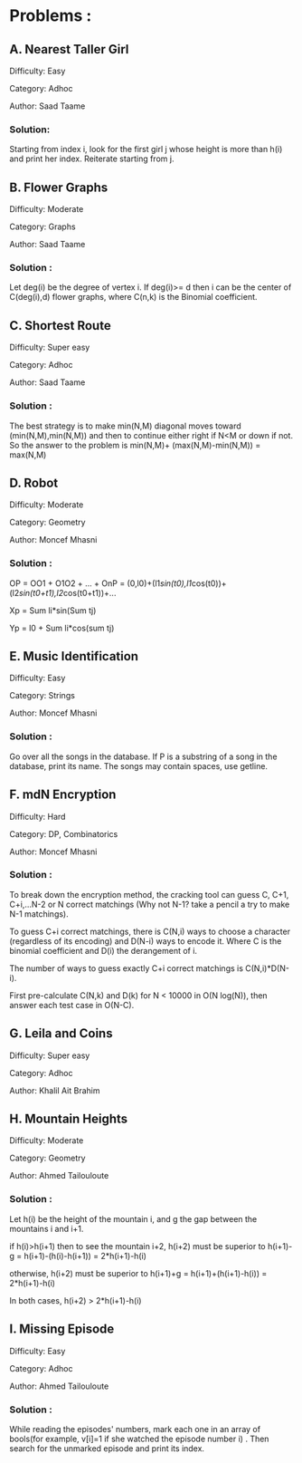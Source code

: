 # Problems : 

## A. Nearest Taller Girl

Difficulty: Easy 

Category: Adhoc

Author: Saad Taame 

### Solution: 

Starting from index i, look for the first girl j whose height is more than h(i) and print her index.
Reiterate starting from j.

## B. Flower Graphs

Difficulty: Moderate 

Category: Graphs

Author: Saad Taame 

### Solution :

Let deg(i) be the degree of vertex i. If deg(i)>= d then i can be the center of C(deg(i),d) flower graphs, where C(n,k) is the Binomial coefficient.

## C. Shortest Route

Difficulty: Super easy  

Category: Adhoc

Author: Saad Taame 

### Solution :

The best strategy is to make min(N,M) diagonal moves toward (min(N,M),min(N,M)) and then to continue either right if N<M or down if not.  
So the answer to the problem is min(N,M)+ (max(N,M)-min(N,M)) = max(N,M) 


## D. Robot

Difficulty: Moderate

Category: Geometry

Author: Moncef Mhasni

### Solution :
OP = OO1 + O1O2 + ... + OnP = (0,l0)+(l1*sin(t0),l1*cos(t0))+(l2*sin(t0+t1),l2*cos(t0+t1))+...

Xp = Sum li*sin(Sum tj)

Yp = l0 + Sum li*cos(sum tj)


## E. Music Identification

Difficulty: Easy

Category: Strings

Author: Moncef Mhasni

### Solution :

Go over all the songs in the database. If P is a substring of a song in the database, print its name. 
The songs may contain spaces, use getline. 

## F. mdN Encryption

Difficulty: Hard

Category: DP, Combinatorics 

Author: Moncef Mhasni

### Solution :

To break down the encryption method, the cracking tool can guess C, C+1, C+i,...N-2 or N correct matchings (Why not N-1? take a pencil a try to make N-1 matchings).

To guess C+i correct matchings, there is C(N,i) ways to choose a character (regardless of its encoding) and D(N-i) ways to encode it.
Where C is the binomial coefficient and D(i) the derangement of i.

The number of ways to guess exactly C+i correct matchings is C(N,i)*D(N-i). 

First pre-calculate C(N,k) and D(k) for N < 10000 in O(N log(N)), then answer each test case in O(N-C). 

## G. Leila and Coins

Difficulty: Super easy

Category: Adhoc

Author: Khalil Ait Brahim

## H. Mountain Heights

Difficulty: Moderate

Category: Geometry

Author: Ahmed Tailouloute

### Solution :

Let h(i) be the height of the mountain i, and g the gap between the mountains i and i+1.

if h(i)>h(i+1) then to see the mountain i+2, h(i+2) must be superior to h(i+1)-g = h(i+1)-(h(i)-h(i+1)) = 2*h(i+1)-h(i)

otherwise, h(i+2) must be superior to h(i+1)+g =  h(i+1)+(h(i+1)-h(i)) = 2*h(i+1)-h(i)

In both cases, h(i+2) > 2*h(i+1)-h(i)

## I. Missing Episode

Difficulty: Easy

Category: Adhoc

Author: Ahmed Tailouloute

### Solution :

While reading the episodes' numbers, mark each one in an array of bools(for example, v[i]=1 if she watched the episode number i) . Then search for the unmarked episode and print its index. 
